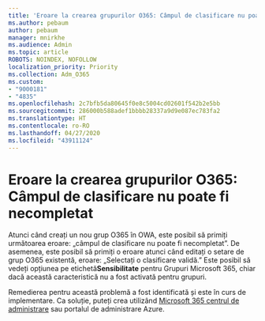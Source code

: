 ```yaml
---
title: 'Eroare la crearea grupurilor O365: Câmpul de clasificare nu poate fi necompletat'
ms.author: pebaum
author: pebaum
manager: mnirkhe
ms.audience: Admin
ms.topic: article
ROBOTS: NOINDEX, NOFOLLOW
localization_priority: Priority
ms.collection: Adm_O365
ms.custom:
- "9000181"
- "4835"
ms.openlocfilehash: 2c7bfb5da80645f0e8c5004cd02601f542b2e5bb
ms.sourcegitcommit: 286000b588adef1bbbb28337a9d9e087ec783fa2
ms.translationtype: HT
ms.contentlocale: ro-RO
ms.lasthandoff: 04/27/2020
ms.locfileid: "43911124"
---
```

# <a name="error-creating-o365-groups-the-classification-field-cant-be-empty"></a>Eroare la crearea grupurilor O365: Câmpul de clasificare nu poate fi necompletat

Atunci când creați un nou grup O365 în OWA, este posibil să primiți următoarea eroare: „câmpul de clasificare nu poate fi necompletat”.  De asemenea, este posibil să primiți o eroare atunci când editați o setare de grup O365 existentă, eroare: „Selectați o clasificare validă.”   Este posibil să vedeți opțiunea pe etichetă**Sensibilitate** pentru Grupuri Microsoft 365, chiar dacă această caracteristică nu a fost activată pentru grupuri.

Remedierea pentru această problemă a fost identificată și este în curs de implementare.  Ca soluție, puteți crea utilizând [Microsoft 365 centrul de administrare](https://docs.microsoft.com/microsoft-365/admin/create-groups/create-groups?view=o365-worldwide) sau portalul de administrare Azure.
